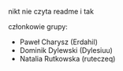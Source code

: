 nikt nie czyta readme i tak

członkowie grupy:
- Paweł Charysz (Erdahil)
- Dominik Dylewski (Dylesiuu)
- Natalia Rutkowska (ruteczeq)
